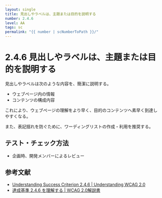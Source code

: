 ```yaml
---
layout: single
title: 見出しやラベルは、主題または目的を説明する
number: 2.4.6
level: AA
tags: sc
permalink: "{{ number | scNumberToPath }}/"
---
```


# 2.4.6 見出しやラベルは、主題または目的を説明する

見出しやラベルは次のような内容を、簡潔に説明する。

- ウェブページ内の情報
- コンテンツの構成内容

これにより、ウェブページの理解をより早く、目的のコンテンツへ素早く到達しやすくなる。

また、表記揺れを防ぐために、ワーディングリストの作成・利用を推奨する。

## テスト・チェック方法

- 企画時、開発メンバーによるレビュー

## 参考文献

- [Understanding Success Criterion 2.4.6 | Understanding WCAG 2.0](https://www.w3.org/TR/UNDERSTANDING-WCAG20/navigation-mechanisms-descriptive.html)
- [達成基準 2.4.6 を理解する | WCAG 2.0解説書](https://waic.jp/docs/UNDERSTANDING-WCAG20/navigation-mechanisms-descriptive.html)
